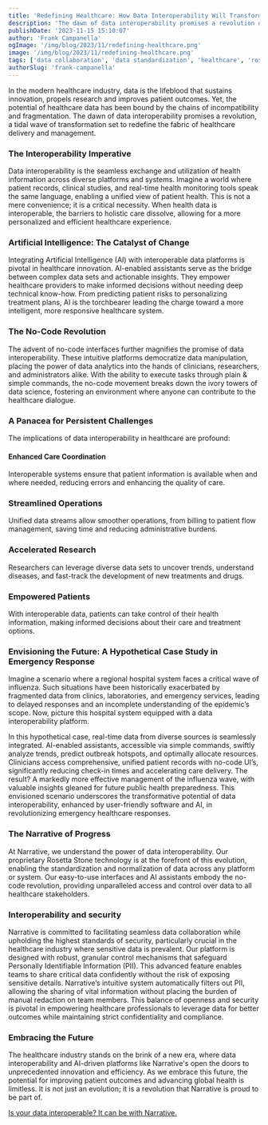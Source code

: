 ```yaml
---
title: 'Redefining Healthcare: How Data Interoperability Will Transform Healthcare Forever'
description: 'The dawn of data interoperability promises a revolution of transformation that is set to redefine the very fabric of healthcare delivery and management.'
publishDate: '2023-11-15 15:10:07'
author: 'Frank Campanella'
ogImage: '/img/blog/2023/11/redefining-healthcare.png'
image: '/img/blog/2023/11/redefining-healthcare.png'
tags: ['data collaboration', 'data standardization', 'healthcare', 'rosetta stone']
authorSlug: 'frank-campanella'
---
```

In the modern healthcare industry, data is the lifeblood that sustains innovation, propels research and improves patient outcomes. Yet, the potential of healthcare data has been bound by the chains of incompatibility and fragmentation. The dawn of data interoperability promises a revolution, a tidal wave of transformation set to redefine the fabric of healthcare delivery and management.  

### The Interoperability Imperative  

Data interoperability is the seamless exchange and utilization of health information across diverse platforms and systems. Imagine a world where patient records, clinical studies, and real-time health monitoring tools speak the same language, enabling a unified view of patient health. This is not a mere convenience; it is a critical necessity. When health data is interoperable, the barriers to holistic care dissolve, allowing for a more personalized and efficient healthcare experience.  

### Artificial Intelligence: The Catalyst of Change  

Integrating Artificial Intelligence (AI) with interoperable data platforms is pivotal in healthcare innovation. AI-enabled assistants serve as the bridge between complex data sets and actionable insights. They empower healthcare providers to make informed decisions without needing deep technical know-how. From predicting patient risks to personalizing treatment plans, AI is the torchbearer leading the charge toward a more intelligent, more responsive healthcare system.

### The No-Code Revolution  

The advent of no-code interfaces further magnifies the promise of data interoperability. These intuitive platforms democratize data manipulation, placing the power of data analytics into the hands of clinicians, researchers, and administrators alike. With the ability to execute tasks through plain & simple commands, the no-code movement breaks down the ivory towers of data science, fostering an environment where anyone can contribute to the healthcare dialogue.

### A Panacea for Persistent Challenges  

The implications of data interoperability in healthcare are profound:  

#### Enhanced Care Coordination  

Interoperable systems ensure that patient information is available when and where needed, reducing errors and enhancing the quality of care.  

### Streamlined Operations  

Unified data streams allow smoother operations, from billing to patient flow management, saving time and reducing administrative burdens.  

### Accelerated Research  

Researchers can leverage diverse data sets to uncover trends, understand diseases, and fast-track the development of new treatments and drugs.  

### Empowered Patients  

With interoperable data, patients can take control of their health information, making informed decisions about their care and treatment options.

### Envisioning the Future: A Hypothetical Case Study in Emergency Response  

Imagine a scenario where a regional hospital system faces a critical wave of influenza. Such situations have been historically exacerbated by fragmented data from clinics, laboratories, and emergency services, leading to delayed responses and an incomplete understanding of the epidemic’s scope. Now, picture this hospital system equipped with a data interoperability platform.

In this hypothetical case, real-time data from diverse sources is seamlessly integrated. AI-enabled assistants, accessible via simple commands, swiftly analyze trends, predict outbreak hotspots, and optimally allocate resources. Clinicians access comprehensive, unified patient records with no-code UI’s, significantly reducing check-in times and accelerating care delivery. The result? A markedly more effective management of the influenza wave, with valuable insights gleaned for future public health preparedness. This envisioned scenario underscores the transformative potential of data interoperability, enhanced by user-friendly software and AI, in revolutionizing emergency healthcare responses.

### The Narrative of Progress  

At Narrative, we understand the power of data interoperability. Our proprietary Rosetta Stone technology is at the forefront of this evolution, enabling the standardization and normalization of data across any platform or system. Our easy-to-use interfaces and AI assistants embody the no-code revolution, providing unparalleled access and control over data to all healthcare stakeholders.

### Interoperability and security  

Narrative is committed to facilitating seamless data collaboration while upholding the highest standards of security, particularly crucial in the healthcare industry where sensitive data is prevalent. Our platform is designed with robust, granular control mechanisms that safeguard Personally Identifiable Information (PII). This advanced feature enables teams to share critical data confidently without the risk of exposing sensitive details. Narrative’s intuitive system automatically filters out PII, allowing the sharing of vital information without placing the burden of manual redaction on team members. This balance of openness and security is pivotal in empowering healthcare professionals to leverage data for better outcomes while maintaining strict confidentiality and compliance.

### Embracing the Future  

The healthcare industry stands on the brink of a new era, where data interoperability and AI-driven platforms like Narrative's open the doors to unprecedented innovation and efficiency. As we embrace this future, the potential for improving patient outcomes and advancing global health is limitless. It is not just an evolution; it is a revolution that Narrative is proud to be part of.

[Is your data interoperable? It can be with Narrative.](/contact)
